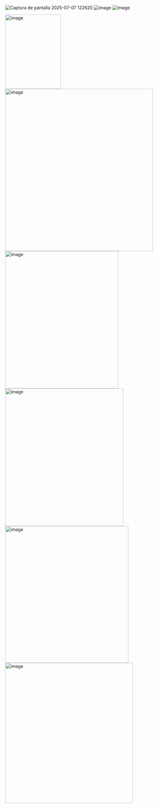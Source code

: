 
![Captura de pantalla 2025-07-07 122620](https://github.com/user-attachments/assets/480c2de1-2d81-428b-8317-13ab356a70b8)
![image](https://github.com/user-attachments/assets/0ec6e248-7845-4b6c-8ee0-430d101c1a59)
![image](https://github.com/user-attachments/assets/b55f102e-9e6e-42fe-aa73-fe170ce96448)


<img width="180" height="239" alt="image" src="https://github.com/user-attachments/assets/dc91f90b-f17b-465b-b47e-575ff4aa0d41" />


<img width="477" height="522" alt="image" src="https://github.com/user-attachments/assets/79ef2e66-5621-46af-8c3a-66f0a77c73b2" />


<img width="365" height="442" alt="image" src="https://github.com/user-attachments/assets/c2af14e2-ec48-4da6-9c4b-969e745d220d" />


<img width="382" height="443" alt="image" src="https://github.com/user-attachments/assets/64e59f98-4781-4ba4-a26e-394f1030725d" />


<img width="398" height="440" alt="image" src="https://github.com/user-attachments/assets/cefe3c7a-0a8d-43db-9594-976bbd571a9d" />


<img width="412" height="451" alt="image" src="https://github.com/user-attachments/assets/d5f4ae1c-8218-456e-b4e0-655300320f73" />

